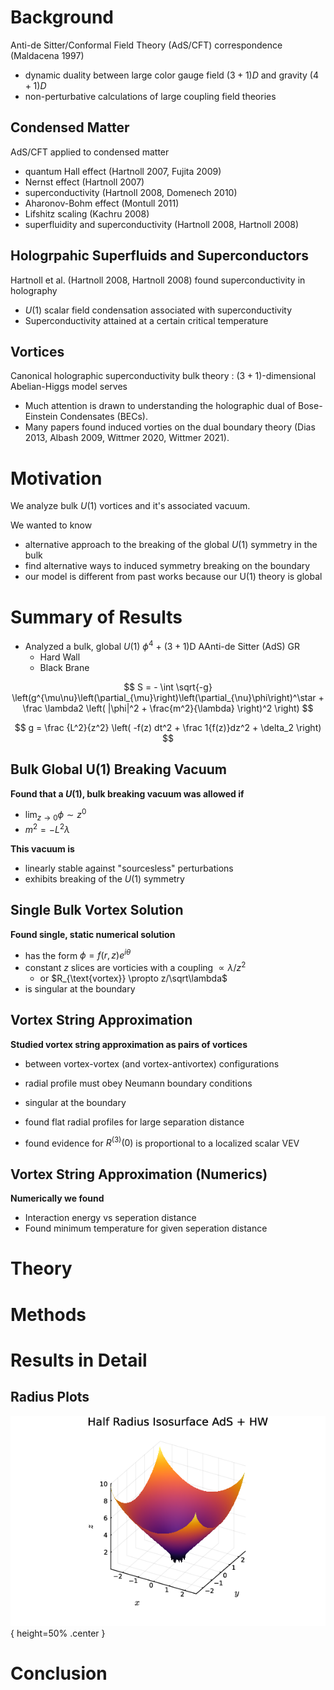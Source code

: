 # Background

<!-- The advent of the Anti-de Sitter/Conformal Field Theory (AdS/CFT) correspondence, as introduced by Maldacena (Maldacena 1997), revolutionized our understanding of strongly coupled systems. --> 
Anti-de Sitter/Conformal Field Theory (AdS/CFT) correspondence (Maldacena 1997)

- dynamic duality between large color gauge field $(3+1)D$ and gravity $(4+1)D$
- non-perturbative calculations of large coupling field theories

## Condensed Matter

AdS/CFT applied to condensed matter

- quantum Hall effect (Hartnoll 2007, Fujita 2009)
- Nernst effect (Hartnoll 2007)
- superconductivity (Hartnoll 2008, Domenech 2010)
- Aharonov-Bohm effect (Montull 2011)
- Lifshitz scaling (Kachru 2008)
- superfluidity and superconductivity (Hartnoll 2008, Hartnoll 2008)

## Hologrpahic Superfluids and Superconductors

Hartnoll et al. (Hartnoll 2008, Hartnoll 2008) found superconductivity in holography

- $U(1)$ scalar field condensation associated with superconductivity
- Superconductivity attained at a certain critical temperature

<!-- Their research demonstrated that, below a certain critical temperature, a scalar field, which initially has a negligible expectation value, develops a non-zero value, heralding the emergence of spontaneous symmetry-breaking of a dual $U(1)$ symmetry. --> 
<!-- They particularly noted a sharp increase in direct current (DC) conductivity at the critical temperature, characteristic of a holographic superconductor. -->

## Vortices

Canonical holographic superconductivity bulk theory
: $(3+1)$-dimensional Abelian-Higgs model serves

- Much attention is drawn to understanding the holographic dual of Bose-Einstein Condensates (BECs).
- Many papers found induced vorties on the dual boundary theory (Dias 2013, Albash 2009, Wittmer 2020, Wittmer 2021).

<!-- Typically, the $(3+1)$-dimensional Abelian-Higgs model serves as the bulk theory for such investigations. --> 
<!-- There is also much attention to the understanding holographic dual of strongly coupled Bose-Einstein Condensates (BECs). -->
<!-- Regarding BECs, various studies have simulated the dynamics of strongly coupled $U(1)$ physics with various phases (Keranen 2009, Keranen 2009, Montull 2009), with multiple component scalars (Yang 2020, Yang 2019, Yang 2022, Kasamatsu 2003), and under rotation (Sonner 2009, Gregory 2014, Dehghani 2001, Srivastav 2023). -->
<!-- Further studies have expanded on condensed matter phenomena of vortices (Dias 2013, Albash 2009, Wittmer 2020, Wittmer 2021), with dilaton-gravity (Salvio 2012, Salvio 2013), and lattice phases (Su 2023, Xia 2019). -->
<!-- A central aspect in this line of research is the breaking of $U(1)$ symmetry within certain boundary theories. --> 
<!-- This symmetry breaking, often facilitated by a non-zero $U(1)$ chemical potential, dual to a gauge field in the bulk. -->
<!-- The $U(1)$ breaks at a critical temperature, resulting in a scalar condensate. -->

# Motivation

We analyze bulk $U(1)$ vortices and it's associated vacuum.

We wanted to know

- alternative approach to the breaking of the global $U(1)$ symmetry in the bulk
- find alternative ways to induced symmetry breaking on the boundary
- our model is different from past works because our U(1) theory is global

<!-- In this work, we present an alternative approach to the breaking of the global $U(1)$ symmetry in the bulk. --> 
<!-- Our model differs from previous works by the presence of a bulk $U(1)$ breaking scalar vacuum similar to (Dias 2013, Dehghani 2001, Tallarita 2019). -->
<!-- We find that this vacuum solution's existence requires that the scalar's mass squared, $\scalarmass^2$, becomes negative, proportional to the quartic coupling, $\quarticcoupling$, i.e. $\quarticcoupling = -\scalarmass^2\adsradius^2$, where $\adsradius$ is the radius of AdS. -->
<!-- We will also probe two bulk AdS geometries: AdS with a hard wall and AdS Black Brane. -->
<!-- We find that this scalar vacuum is stable against sourceless perturbations. -->

# Summary of Results

- Analyzed a bulk, global $U(1)$ $\phi^4$ + $(3+1)$D AAnti-de Sitter (AdS) GR
    - Hard Wall
    - Black Brane

$$ S = - \int \sqrt{-g} \left(g^{\mu\nu}\left(\partial_{\mu}\right)\left(\partial_{\nu}\phi\right)^\star + \frac \lambda2 \left( |\phi|^2 + \frac{m^2}{\lambda} \right)^2 \right) $$

$$
g = \frac {L^2}{z^2} \left( -f(z) dt^2 + \frac 1{f(z)}dz^2 + \delta_2 \right)
$$

<!-- The bulk scalar field $\bscalar$ is governed by the equation of motion in \eqref{eq:bscalareom} and a quartic potential \eqref{eq:potential}. -->

## Bulk Global U(1) Breaking Vacuum

**Found that a $U(1)$, bulk breaking vacuum was allowed if**

- $\displaystyle \lim_{z\to 0}\phi \sim z^0$
- $m^2 = -L^2 \lambda$

**This vacuum is**

- linearly stable against "sourcesless" perturbations
- exhibits breaking of the $U(1)$ symmetry

<!-- Near the conformal boundary, we found a constant $\bscalar \sim z^0$ solution that preserves the AdS asymptotics and exhibits breaking of the $U(1)$ symmetry in the bulk, as discussed in Section \ref{sec:near_boundary_expansion}. -->

<!-- This vacuum is linearly stable against scalar perturbations that do not source boundary operators. -->
<!-- This novel boundary condition required the scalar mass to be related to the quartic coupling as $\scalarmass^2 = -\quarticcoupling/\adsradius^2$. -->

## Single Bulk Vortex Solution

**Found single, static numerical solution**

- has the form $\phi = f(r, z) e^{i\theta}$
- constant $z$ slices are vorticies with a coupling $\propto \lambda/z^2$
    - or $R_{\text{vortex}} \propto z/\sqrt\lambda$
- is singular at the boundary

## Vortex String Approximation

**Studied vortex string approximation as pairs of vortices**

- between vortex-vortex (and vortex-antivortex) configurations
- radial profile must obey Neumann boundary conditions
- singular at the boundary
- found flat radial profiles for large separation distance
- found evidence for $R^{(3)}(0)$ is proportional to a localized scalar VEV

  <!-- We also studied vortex string approximation as pairs of interacting vortex-vortex or vortex-antivortex configurations, Section \ref{sec:vortexapproximation}. -->
  <!-- We found that the radial profiles must satisfy Neumann boundary conditions at their termination points, and their unique solution requires specifying the initial location $\rzz$ and the third derivative $\rtz$, Section \ref{sec:boundary_conditions}. -->
  <!-- The global nature of the vortices introduces a log divergence in the energy integral, necessitating UV and IR cutoffs around the boundary ($z\to\infty$) and $r\to\infty$. -->
  <!-- In the limit of large vortex separation, analytical expressions for the radial profiles were found, Section \ref{sec:radialprofileanalysis}. -->
  <!-- Neumann boundary conditions restricted these profiles to only flat profiles. -->
  <!-- This also implied that for pure AdS (without the HW) the radial profile is constant. -->
  <!-- By analogy to a massless scalar field, we found evidence that $\rtz$ proportional to a scalar VEV, $\vev$, Section \ref{sec:radialprofileanalysis}. -->

## Vortex String Approximation (Numerics)

**Numerically we found**

- Interaction energy vs seperation distance
- Found minimum temperature for given seperation distance

<!-- We found vortex string pairs for a given $\rzz$ and $\horizonradius$ and output $\rtz$ in Section \ref{sec:numerical_results}. -->
<!-- Results confirmed the repulsive and attractive behaviors of vortex-vortex and vortex-antivortex pairs, respectively. -->
<!-- Further, we found that for large distances the induced candidate $\vev$ decreases with inter-vortex string distance. -->
<!-- We also found vortex string pairs with a given $\rzz$ and $\rtz$ where $\horizonradius$ is the output. -->
<!-- For large enough $\left|\rtz \right|$ we found that the string profile diverge from each other for $\rtz  > 0$ and converge to the center ($x=y=0$) for $\rtz  < 0$. -->
<!-- We also found a maximum $\horizonradius$ for small $\left|\rtz \right|$ corresponding to a minimum temperature $\temperature_\mathrm{min} \propto 1/\rzz$ in the black brane case. -->

<!-- This study found that the UV cutoff limited what could be said about the boundary theory. -->
<!-- Nevertheless, in order to integrate to the boundary with vortices their diverging self-energies must be accounted for as back-reaction to the geometry. -->
<!-- This new boundary geometry would likely differ from a conformally flat geometry. -->
<!-- One possible connection is that vortices are conformal defects, studied in \cite{Dias:2013bwa}. -->
<!-- Similar studies \cite{Gregory:2014uca, Dehghani:2001ft} have numerically calculated gauged vortices that had back-reaction. -->
<!-- The non-abelian extension has been explored in \cite{Tallarita:2019czh, Tallarita:2019amp}. -->
<!-- It would interesting to see if the vortex string solutions found in this work could be nucleation sites in a phase transition. -->
<!-- Along similar lines, \cite{Domenech:2010nf, Salvio:2013jia}, also find similar gauged versions of this work's $U(1)$ bulk single vortex soultion with Neumann boundary conditions; their vortex scalar field is set to vanish on the boundary, $\bscalar(z=0) = 0$, similar to \cite{Dias:2013bwa}. -->
<!-- Furthermore, the vortex string approximation breaks down for small enough $\rzz$, requiring future work where the full vortex solution needs to be found. -->
<!-- The recent study by Chaffey et al. \cite{Chaffey:2023xmz} explored a similar setup. -->
<!-- Their method of breaking $U(1)$ symmetry is with a UV brane that has a quartic potential. -->

# Theory

# Methods

# Results in Detail

## Radius Plots

![1/2 Vortex Radius vs z in AdS + Black Brane](figs/single_vortex_cone_ads_plus_hw.png "Hard Wall Black Brane"){ height=50% .center }

<!-- ![](figs/single_vortex_cone_ads_plus_hw.pdf "Hard Wall Black Brane"){ height=50% .center } -->


# Conclusion
